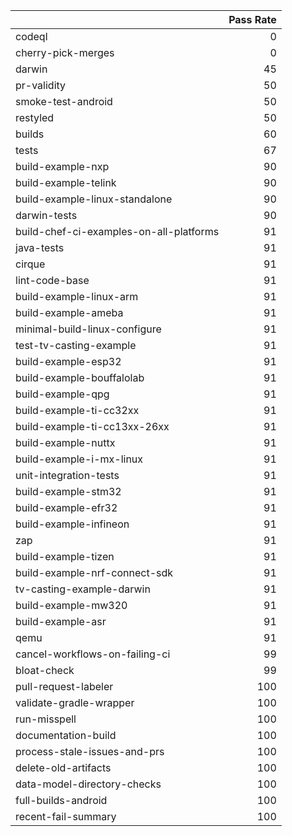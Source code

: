 |                                         |   Pass Rate |
|:----------------------------------------|------------:|
| codeql                                  |           0 |
| cherry-pick-merges                      |           0 |
| darwin                                  |          45 |
| pr-validity                             |          50 |
| smoke-test-android                      |          50 |
| restyled                                |          50 |
| builds                                  |          60 |
| tests                                   |          67 |
| build-example-nxp                       |          90 |
| build-example-telink                    |          90 |
| build-example-linux-standalone          |          90 |
| darwin-tests                            |          90 |
| build-chef-ci-examples-on-all-platforms |          91 |
| java-tests                              |          91 |
| cirque                                  |          91 |
| lint-code-base                          |          91 |
| build-example-linux-arm                 |          91 |
| build-example-ameba                     |          91 |
| minimal-build-linux-configure           |          91 |
| test-tv-casting-example                 |          91 |
| build-example-esp32                     |          91 |
| build-example-bouffalolab               |          91 |
| build-example-qpg                       |          91 |
| build-example-ti-cc32xx                 |          91 |
| build-example-ti-cc13xx-26xx            |          91 |
| build-example-nuttx                     |          91 |
| build-example-i-mx-linux                |          91 |
| unit-integration-tests                  |          91 |
| build-example-stm32                     |          91 |
| build-example-efr32                     |          91 |
| build-example-infineon                  |          91 |
| zap                                     |          91 |
| build-example-tizen                     |          91 |
| build-example-nrf-connect-sdk           |          91 |
| tv-casting-example-darwin               |          91 |
| build-example-mw320                     |          91 |
| build-example-asr                       |          91 |
| qemu                                    |          91 |
| cancel-workflows-on-failing-ci          |          99 |
| bloat-check                             |          99 |
| pull-request-labeler                    |         100 |
| validate-gradle-wrapper                 |         100 |
| run-misspell                            |         100 |
| documentation-build                     |         100 |
| process-stale-issues-and-prs            |         100 |
| delete-old-artifacts                    |         100 |
| data-model-directory-checks             |         100 |
| full-builds-android                     |         100 |
| recent-fail-summary                     |         100 |